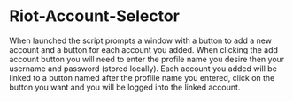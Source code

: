 # Riot-Account-Selector

When launched the script prompts a window with a button to add a new account and a button for each account you added.
When clicking the add account button you will need to enter the profile name you desire then your username and password (stored locally).
Each account you added will be linked to a button named after the profiile name you entered, click on the button you want and you will be logged into the linked account.
